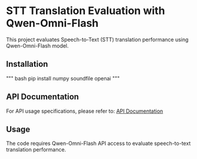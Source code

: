 # STT Translation Evaluation with Qwen-Omni-Flash

This project evaluates Speech-to-Text (STT) translation performance using Qwen-Omni-Flash model.

## Installation
"""
bash
pip install numpy soundfile openai
"""

## API Documentation
For API usage specifications, please refer to: [API Documentation](https://bailian.console.aliyun.com/?tab=api#/api/?type=model&url=2803795)

## Usage
The code requires Qwen-Omni-Flash API access to evaluate speech-to-text translation performance.